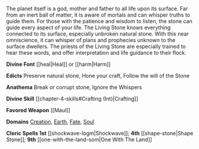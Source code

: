 The planet itself is a god, mother and father to all life upon its surface. Far from an inert ball of matter, it is aware of mortals and can whisper truths to guide them. For those with the patience and wisdom to listen, the stone can guide every aspect of your life. The Living Stone knows everything connected to its surface, especially unbroken natural stone. With this near omniscience, it can whisper of plans and prophecies unknown to the surface dwellers. The priests of the Living Stone are especially trained to hear these words, and offer interpretation and life guidance to their flock.

**Divine Font** [[heal|Heal]] or [[harm|Harm]]

**Edicts** Preserve natural stone, Hone your craft, Follow the will of the Stone

**Anathema** Break or corrupt stone, Ignore the Whispers

**Divine Skill** [[chapter-4-skills#Crafting (Int)|Crafting]]

**Favored Weapon** [[Maul]]

**Domains** [Creation](https://2e.aonprd.com/Domains.aspx?ID=5), [Earth](https://2e.aonprd.com/Domains.aspx?ID=10), [Fate](https://2e.aonprd.com/Domains.aspx?ID=12), [Soul](https://2e.aonprd.com/Domains.aspx?ID=51)

**Cleric Spells 1st** [[shockwave-logm|Shockwave]]; **4th** [[shape-stone|Shape Stone]]; **9th** [[one-with-the-land-som|One With The Land]]